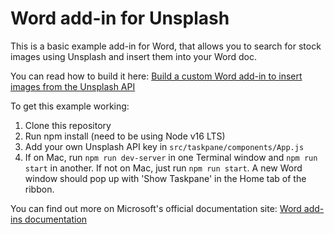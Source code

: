# Word add-in for Unsplash

This is a basic example add-in for Word, that allows you to search for stock images using Unsplash and insert them into your Word doc.

You can read how to build it here:
[Build a custom Word add-in to insert images from the Unsplash API](https://ghost.larryhudson.io/word-add-in-unsplash/)

To get this example working:
1. Clone this repository
2. Run npm install (need to be using Node v16 LTS)
3. Add your own Unsplash API key in `src/taskpane/components/App.js`
4. If on Mac, run `npm run dev-server` in one Terminal window and `npm run start` in another. If not on Mac, just run `npm run start`. A new Word window should pop up with 'Show Taskpane' in the Home tab of the ribbon.

You can find out more on Microsoft's official documentation site:
[Word add-ins documentation](https://docs.microsoft.com/en-us/office/dev/add-ins/word/)
